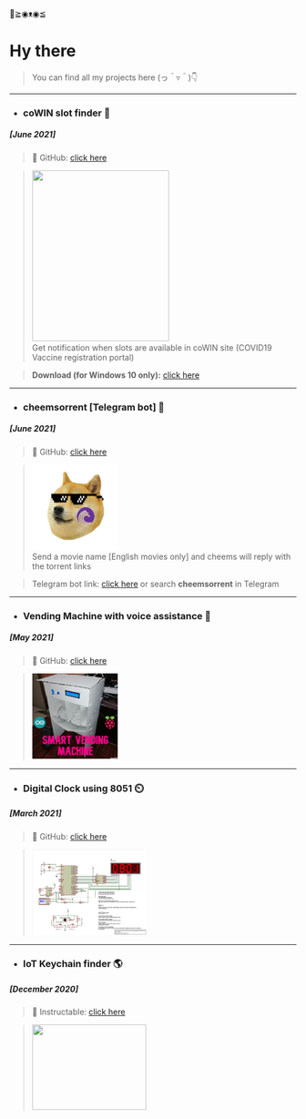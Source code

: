  👋≧◉ᴥ◉≦
# Hy there
> You can find all my projects here (っ＾▿＾)👇

---
* ### coWIN slot finder 💉
##### [June 2021]

> 📮 GitHub: [click here](https://github.com/ashvnv/Co-Win-Notifier)

> <img src="https://raw.githubusercontent.com/ashvnv/Co-Win-Notifier/master/Pics/mainwin.png" width="240" height="300"><br>
> Get notification when slots are available in coWIN site (COVID19 Vaccine registration portal)

> **Download (for Windows 10 only):** [click here](http://bit.ly/cowinnotifierIO)

---
* ### cheemsorrent [Telegram bot] 🤖 
##### [June 2021]

> 📮 GitHub: [click here](https://github.com/ashvnv/cheemsorrent)

> <img src="https://raw.githubusercontent.com/ashvnv/cheemsorrent/main/temp/cheemspic.png" width="150" height="150"><br>
> Send a movie name [English movies only] and cheems will reply with the torrent links<br>

> Telegram bot link: [click here](https://t.me/cheemsorrent_bot) or search **cheemsorrent** in Telegram

---
* ### Vending Machine with voice assistance 🎤
##### [May 2021]

> 📮 GitHub: [click here](https://github.com/ashvnv/smart-vending-machine)

> <img src="https://raw.githubusercontent.com/ashvnv/smart-vending-machine/main/temp/IMG_20210517_205744.png" width="150" height="150"><br>

---
* ### Digital Clock using 8051 ⏲️
##### [March 2021]

> 📮 GitHub: [click here](https://github.com/ashvnv/8051-digitalclock-rtc)

> <img src="https://raw.githubusercontent.com/ashvnv/8051-digitalclock-rtc/main/temp/Proteus%20sim.PNG" width="200" height="150"><br>

---
* ### IoT Keychain finder 🌎
##### [December 2020]

> 📘 Instructable: [click here](https://www.instructables.com/IoT-Keychain-Finder-Using-ESP8266-01/)

> <img src="https://content.instructables.com/ORIG/FWG/M7Z7/KI4KAYU8/FWGM7Z7KI4KAYU8.png?auto=webp&frame=1&width=1024&height=1024&fit=bounds&md=8e5ae5bb37ba3cff0ac66720a369747b" width="200" height="150"><br>


